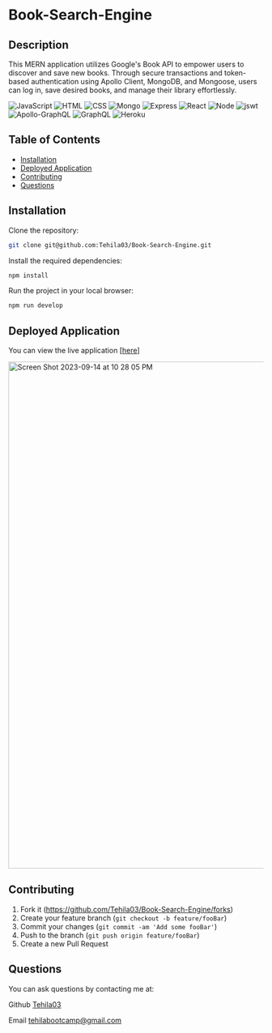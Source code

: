 # Book-Search-Engine

## Description

This MERN application utilizes Google's Book API to empower users to discover and save new books. Through secure transactions and token-based authentication using Apollo Client, MongoDB, and Mongoose, users can log in, save desired books, and manage their library effortlessly.

![JavaScript](https://img.shields.io/badge/JavaScript-F7DF1E?style=for-the-badge&logo=javascript&logoColor=black)
![HTML](https://img.shields.io/badge/HTML5-E34F26?style=for-the-badge&logo=html5&logoColor=white)
![CSS](https://img.shields.io/badge/CSS3-1572B6?style=for-the-badge&logo=css3&logoColor=white)
![Mongo](https://img.shields.io/badge/MongoDB-4EA94B?style=for-the-badge&logo=mongodb&logoColor=white)
![Express](https://img.shields.io/badge/Express.js-404D59?style=for-the-badge)
![React](https://img.shields.io/badge/React-20232A?style=for-the-badge&logo=react&logoColor=61DAFB)
![Node](https://img.shields.io/badge/Node.js-43853D?style=for-the-badge&logo=node.js&logoColor=white)
![jswt](https://img.shields.io/badge/json%20web%20tokens-323330?style=for-the-badge&logo=json-web-tokens&logoColor=pink)
![Apollo-GraphQL](https://img.shields.io/badge/-ApolloGraphQL-311C87?style=for-the-badge&logo=apollo-graphql)
![GraphQL](https://img.shields.io/badge/-GraphQL-E10098?style=for-the-badge&logo=graphql&logoColor=white)
![Heroku](https://img.shields.io/badge/Heroku-430098?style=for-the-badge&logo=heroku&logoColor=white)

## Table of Contents

- [Installation](#installation)
- [Deployed Application](#deployed-application)
- [Contributing](#contributing)
- [Questions](#questions)

## Installation

Clone the repository:

```sh
git clone git@github.com:Tehila03/Book-Search-Engine.git
```

Install the required dependencies:

```sh
npm install
```

Run the project in your local browser:

```sh
npm run develop
```

## Deployed Application

You can view the live application
[[here](https://mern-book--search-eeaf49b983e4.herokuapp.com/)]


<img width="1001" alt="Screen Shot 2023-09-14 at 10 28 05 PM" src="https://github.com/Tehila03/Book-Search-Engine/assets/125328462/90e599ae-533d-43f3-a144-4b8e322ad5e3">



## Contributing

1. Fork it (<https://github.com/Tehila03/Book-Search-Engine/forks>)
2. Create your feature branch (`git checkout -b feature/fooBar`)
3. Commit your changes (`git commit -am 'Add some fooBar'`)
4. Push to the branch (`git push origin feature/fooBar`)
5. Create a new Pull Request

## Questions

You can ask questions by contacting me at:

Github [Tehila03](https://github.com/Tehila03)

Email tehilabootcamp@gmail.com
